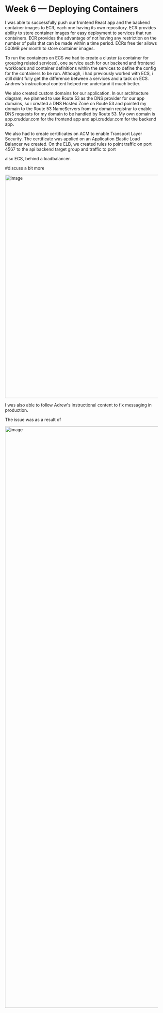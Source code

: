 # Week 6 — Deploying Containers






I was able to successfully push our frontend React app and the backend container images to ECR, each one having its own repository. ECR provides ability to store container images for easy deployment to services that run containers. ECR provides the advantage of not having any restriction on the number of pulls that can be made within a time period. ECRs free tier allows 500MB per month to store container images.

To run the containers on ECS we had to create a cluster (a container for grouping related services), one service each for our backend and frontend workloads and container definitions within the services to define the config for the containers to be run. Although, i had previously worked with ECS, i still didnt fully get the difference between a services and a task on ECS. Andrew's instructional content helped me undertand it much better.

We also created custom domains for our application. In our architecture diagram, we planned to use Route 53 as the DNS provider for our app domains, so i created a DNS Hosted Zone on Route 53 and pointed my domain to the Route 53 NameServers from my domain registrar to enable DNS requests for my domain to be handled by Route 53. My own domain is app.cruddur.com for the frontend app and api.cruddur.com for the backend app. 

We also had to create certificates on ACM to enable Transport Layer Security. The certificate was applied on an Application Elastic Load Balancer we created. On the ELB, we created rules to point traffic on port 4567 to the api backend target group and traffic to port  


also  ECS, behind a loadbalancer.

#discuss a bit more

<img width="733" alt="image" src="https://user-images.githubusercontent.com/112012120/233143302-d6a6ad97-6cee-47a8-adb1-a3aba138993b.png">


I was also able to follow Adrew's instructional content to fix messaging in production.

The issue was as a result of 

<img width="1909" alt="image" src="https://user-images.githubusercontent.com/112012120/234297198-6dabfb91-6d90-41c4-90d6-53926fd64ba8.png">

